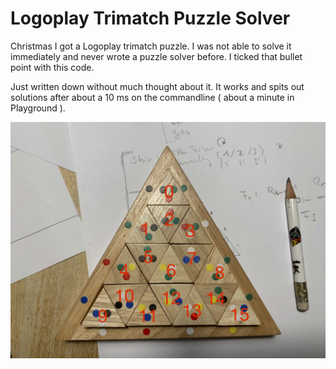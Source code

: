 # Logoplay Trimatch Puzzle Solver

Christmas I got a Logoplay trimatch puzzle. I was not able to solve it immediately and never wrote a puzzle solver before. I ticked that bullet point with this code.

Just written down without much thought about it. It works and spits out solutions after about a 10 ms on the commandline ( about a minute in Playground ).

![Picture of Logoplay Trimatch Puzzle](Images/PuzzlePicture.png)


